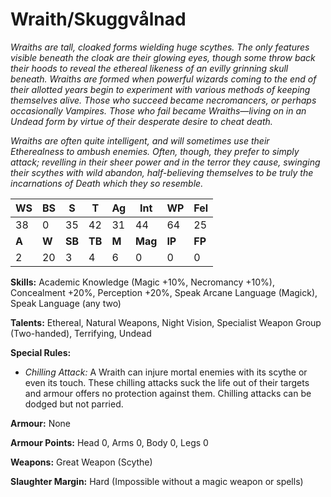 # Wraith/Skuggvålnad

_Wraiths are tall, cloaked forms wielding huge scythes. The
only features visible beneath the cloak are their glowing
eyes, though some throw back their hoods to reveal the
ethereal likeness of an evilly grinning skull beneath.
Wraiths are formed when powerful wizards coming to
the end of their allotted years begin to experiment with
various methods of keeping themselves alive. Those who
succeed became necromancers, or perhaps occasionally
Vampires. Those who fail became Wraiths—living on in an
Undead form by virtue of their desperate desire to cheat
death._

_Wraiths are often quite intelligent, and will sometimes
use their Etherealness to ambush enemies. Often, though,
they prefer to simply attack; revelling in their sheer power
and in the terror they cause, swinging their scythes with
wild abandon, half-believing themselves to be truly the
incarnations of Death which they so resemble._

|**WS**|**BS**|**S**|**T**|**Ag**|**Int**|**WP**|**Fel**|
|--|--|-|-|--|---|--|---|
|38|0|35|42|31|44|64|25|
|**A**|**W**|**SB**|**TB**|**M**|**Mag**|**IP**|**FP**|
|2|20|3|4|6|0|0|0|

**Skills:** Academic Knowledge (Magic +10%, Necromancy
+10%), Concealment +20%, Perception +20%,
Speak Arcane Language (Magick), Speak Language
(any two)

**Talents:** Ethereal, Natural Weapons, Night Vision,
Specialist Weapon Group (Two-handed), Terrifying,
Undead

**Special Rules:**
* _Chilling Attack:_ A Wraith can injure mortal
enemies with its scythe or even its touch. These
chilling attacks suck the life out of their targets and
armour offers no protection against them. Chilling
attacks can be dodged but not parried.

**Armour:** None

**Armour Points:** Head 0, Arms 0, Body 0, Legs 0

**Weapons:** Great Weapon (Scythe)

**Slaughter Margin:** Hard (Impossible without a magic
weapon or spells)

